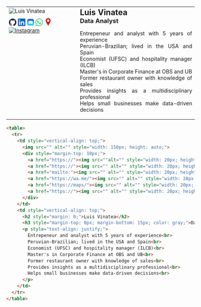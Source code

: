 <table>
  <tr>
    <td style="vertical-align: top;">
      <img src="https://media.licdn.com/dms/image/D4E03AQH56lHrlfeoZg/profile-displayphoto-shrink_200_200/0/1708397386087?e=1725494400&amp;v=beta&amp;t=k4TkmRyaASW0BKg1QLP2umZL1IMNlM54kifpUXByXa8" alt="Luis Vinatea" style="width: 150px; height: auto;">
      <div style="margin-top: 10px;">
        <a href="https://github.com/luisvinatea"><img src="logos/github-mark.svg" alt="GitHub" style="width: 20px; height: auto;"></a>
        <a href="https://linkedin.com/in/luisvinatea"><img src="logos/In-Blue-21@2x.png" alt="LinkedIn" style="width: 20px; height: auto;"></a>
        <a href="mailto:luisvinateabarberena@gmail.com"><img src="logos/OIP.jpeg" alt="Mail" style="width: 20px; height: auto;"></a>
        <a href="https://wa.me/+5548988552904"><img src="logos/Digital_Glyph_Green.svg" alt="WhatsApp" style="width: 20px; height: auto;"></a>
        <a href="https://maps.app.goo.gl/9fFpEyAD8WgabwmK7"><img src="logos/OIP (1).jpeg" alt="Location" style="width: 20px; height: auto;"></a>
        <a href="https://instagram.com/incasushi"><img src="logos/Instagram_Glyph_Gradient.svg" alt="Instagram" style="width: 20px; height: auto;"></a>
      </div>
    </td>
    <td style="vertical-align: top;">
      <h2 style="margin: 0;">Luis Vinatea</h2>
      <h3 style="margin-top: 0px; margin-bottom: 15px;">Data Analyst</h3>
      <p style="text-align: justify;">
        Entrepeneur and analyst with 5 years of experience<br>
        Peruvian-Brazilian; lived in the USA and Spain<br>
        Economist (UFSC) and hospitality manager (ILCB)<br>
        Master's in Corporate Finance at OBS and UB<br>
        Former restaurant owner with knowledge of sales<br>
        Provides insights as a multidisciplinary professional<br>
        Helps small businesses make data-driven decisions<br>
      </p>
    </td>
  </tr>
</table>
  
```html
<table>
  <tr>
    <td style="vertical-align: top;">
      <img src="" alt="" style="width: 150px; height: auto;">
      <div style="margin-top: 10px;">
        <a href="https://"><img src=""alt="" style="width: 20px; height: auto;"></a>
        <a href="https://"><img src="" alt="" style="width: 20px; height: auto;"></a>
        <a href="mailto:"><img src="" alt="" style="width: 20px; height: auto;"></a>
        <a href="https://wa.me/"><img src="" alt="" style="width: 20px; height: auto;"></a>
        <a href="https://maps/"><img src="" alt="" style="width: 20px; height: auto;"></a>
        <a href="https://"><img src="" alt="" style="width: 20px; height: auto;"></a>
      </div>
    </td>
    <td style="vertical-align: top;">
      <h2 style="margin: 0;">Luis Vinatea</h2>
      <h3 style="margin-top: 0px; margin-bottom: 15px; color: gray;">Data Analyst</h3>
      <p style="text-align: justify;">
        Entrepeneur and analyst with 5 years of experience<br>
        Peruvian-Brazilian; lived in the USA and Spain<br>
        Economist (UFSC) and hospitality manager (ILCB)<br>
        Master's in Corporate Finance at OBS and UB<br>
        Former restaurant owner with knowledge of sales<br>
        Provides insights as a multidisciplinary professional<br>
        Helps small businesses make data-driven decisions<br>
      </p>
    </td>
  </tr>
</table>
```
